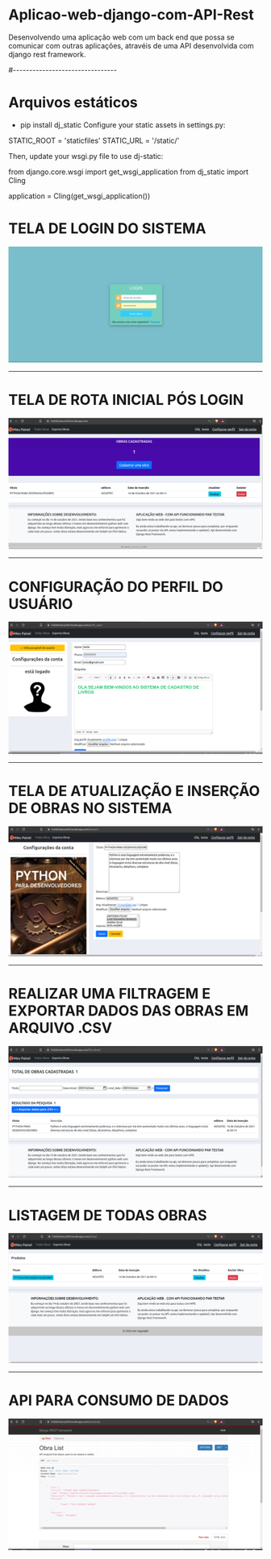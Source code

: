 # Aplicao-web-django-com-API-Rest 


Desenvolvendo uma aplicação web com um back end que possa se comunicar com outras aplicações, atravéis de uma API desenvolvida com django rest framework. 


#--------------------------------
# Arquivos estáticos 

- pip install dj_static
Configure your static assets in settings.py:

STATIC_ROOT = 'staticfiles'
STATIC_URL = '/static/'

Then, update your wsgi.py file to use dj-static:

from django.core.wsgi import get_wsgi_application
from dj_static import Cling

application = Cling(get_wsgi_application())

# TELA DE LOGIN DO SISTEMA

![alt text](https://github.com/Felipe500/Aplicao-web-django-com-API-Rest/blob/main/Captura%20de%20tela_2021-10-17_17-37-08.png?raw=true)

-----------------------------------------------------------------------------------------------------------------------------------------
# TELA DE ROTA INICIAL PÓS LOGIN

![alt text](https://github.com/Felipe500/Aplicao-web-django-com-API-Rest/blob/main/Captura%20de%20tela_2021-10-17_18-00-54.png?raw=true)

-----------------------------------------------------------------------------------------------------------------------------------------
# CONFIGURAÇÃO DO PERFIL DO USUÁRIO

![alt text](https://github.com/Felipe500/Aplicao-web-django-com-API-Rest/blob/main/Captura%20de%20tela_2021-10-17_18-03-01.png?raw=true)

----------------------------------------------------------------------------------------------------------------------------------------
# TELA DE ATUALIZAÇÃO E INSERÇÃO DE OBRAS NO SISTEMA

![alt text](https://github.com/Felipe500/Aplicao-web-django-com-API-Rest/blob/main/Captura%20de%20tela_2021-10-17_18-03-59.png?raw=true)

-----------------------------------------------------------------------------------------------------------------------------------------
# REALIZAR UMA FILTRAGEM E EXPORTAR DADOS DAS OBRAS EM ARQUIVO .CSV  

![alt text](https://github.com/Felipe500/Aplicao-web-django-com-API-Rest/blob/main/Captura%20de%20tela_2021-10-17_18-01-26.png?raw=true)

----------------------------------------------------------------------------------------------------------------------------------------
# LISTAGEM DE TODAS OBRAS

![alt text](https://github.com/Felipe500/Aplicao-web-django-com-API-Rest/blob/main/Captura%20de%20tela_2021-10-17_18-01-10.png?raw=true)

----------------------------------------------------------------------------------------------------------------------------------------
# API PARA CONSUMO DE DADOS

![alt text](https://github.com/Felipe500/Aplicao-web-django-com-API-Rest/blob/main/Captura%20de%20tela_2021-10-17_17-47-03.png?raw=true)
